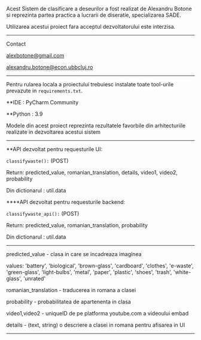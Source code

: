 Acest Sistem de clasificare a deseurilor a fost realizat de Alexandru Botone 
si reprezinta partea practica a lucrarii de diseratie, specializarea SADE.

Utilizarea acestui proiect fara acceptul dezvoltatorului este interzisa.
*******************
Contact

alexbotone@gmail.com

alexandru.botone@econ.ubbcluj.ro
********************
Pentru rularea locala a proiectului trebuiesc instalate toate 
tool-urile prevazute in `requirements.txt`.

**IDE : PyCharm Community

**Python : 3.9

Modele din acest proiect reprezinta rezultatele favorbile din arhitecturiile realizate in dezvoltarea acestui sistem
**************************
**API dezvoltat pentru requesturile UI:

`classifywaste():` (POST)

 Return:  predicted_value, romanian_translation, details,
                    video1, video2, probability 
 
Din dictionarul : util.data

****API dezvoltat pentru requesturile backend:

`classifywaste_api():` (POST)

 Return:  predicted_value, romanian_translation, probability 
 
Din dictionarul : util.data

**************
predicted_value - clasa in care se incadreaza imaginea 

values: 'battery', 'biological', 'brown-glass', 'cardboard', 'clothes', 'e-waste', 'green-glass', 'light-bulbs',
                'metal', 'paper', 'plastic', 'shoes', 'trash', 'white-glass', 'unrated'

romanian_translation - traducerea in romana a clasei

probability - probabilitatea de apartenenta in clasa

video1,video2 - uniqueID de pe platforma youtube.com a videoului embad

details - (text, string) o descriere a clasei in romana pentru afisarea in UI
**************